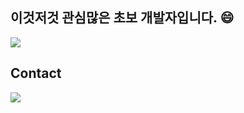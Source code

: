 
## 이것저것 관심많은 초보 개발자입니다. 😄
<a href="https://baekwangho.github.io/" target="_blank"><img src="https://img.shields.io/badge/GitHub Pages-222222?style=for-the-badge&logo=GitHub Pages&logoColor=white"/></a>

## Contact

<a href="mailto:qorhkdgh00@gmail.com"><img src="https://img.shields.io/badge/qorhkdgh00@gmail.com-EA4335?style=flat-square&logo=Gmail&logoColor=white"/></a>

